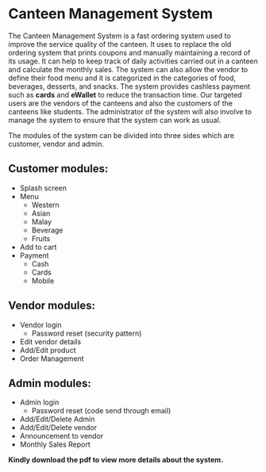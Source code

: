 # Canteen Management System
The Canteen Management System is a fast ordering system used to improve the service quality of the canteen. It uses to replace the old ordering system that prints coupons and manually maintaining a record of its usage. It can help to keep track of daily activities carried out in a canteen and calculate the monthly sales. The system can also allow the vendor to define their food menu and it is categorized in the categories of food, beverages, desserts, and snacks. The system provides cashless payment such as **cards** and **eWallet** to reduce the transaction time. Our targeted users are the vendors of the canteens and also the customers of the canteens like students. The administrator of the system will also involve to manage the system to ensure that the system can work as usual. 

The modules of the system can be divided into three sides which are customer, vendor and admin. 

## Customer modules:
- Splash screen
- Menu
  - Western
  - Asian
  - Malay
  - Beverage
  - Fruits
- Add to cart
- Payment
  - Cash
  - Cards
  - Mobile

## Vendor modules:
- Vendor login
  - Password reset (security pattern)
- Edit vendor details
- Add/Edit product
- Order Management

## Admin modules:
- Admin login
  - Password reset (code send through email)
- Add/Edit/Delete Admin
- Add/Edit/Delete vendor
- Announcement to vendor
- Monthly Sales Report

**Kindly download the pdf to view more details about the system.**
